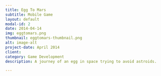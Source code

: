 ```yaml
---
title: Egg To Mars
subtitle: Mobile Game
layout: default
modal-id: 2
date: 2014-04-14
img: eggtomars.png
thumbnail: eggtomars-thumbnail.png
alt: image-alt
project-date: April 2014
client:
category: Game Development
description: A journey of an egg in space trying to avoid astroids.

---
```

